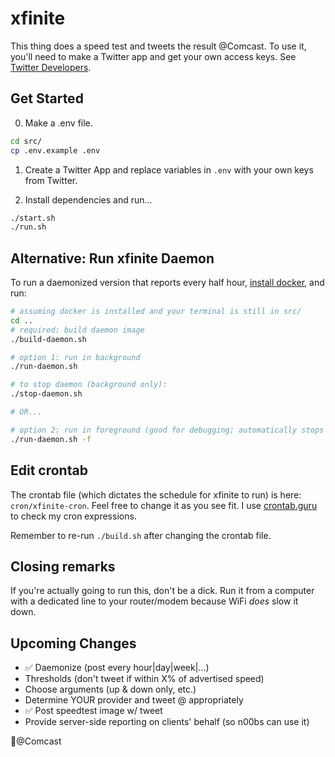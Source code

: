 # xfinite

This thing does a speed test and tweets the result @Comcast. To use it, you'll need to make a Twitter app and get your own access keys. See [Twitter Developers](https://developer.twitter.com/en/docs/basics/apps/overview.html).

## Get Started

0. Make a .env file.
```sh
cd src/
cp .env.example .env
```

1. Create a Twitter App and replace variables in `.env` with your own keys from Twitter.

2. Install dependencies and run...
```sh
./start.sh
./run.sh
```

## Alternative: Run xfinite Daemon
To run a daemonized version that reports every half hour, [install docker](https://www.google.com/search?q=install+docker&rlz=1C5CHFA_enUS754US754&oq=install+docker), and run:
```sh
# assuming docker is installed and your terminal is still in src/
cd ..
# required: build daemon image
./build-daemon.sh

# option 1: run in background
./run-daemon.sh

# to stop daemon (background only):
./stop-daemon.sh

# OR...

# option 2: run in foreground (good for debugging; automatically stops on CTRL-C)
./run-daemon.sh -f
```

## Edit crontab
The crontab file (which dictates the schedule for xfinite to run) is here: `cron/xfinite-cron`. Feel free to change it as you see fit. I use [crontab.guru](https://crontab.guru/) to check my cron expressions. 

Remember to re-run `./build.sh` after changing the crontab file.

## Closing remarks
If you're actually going to run this, don't be a dick. Run it from a computer with a dedicated line to your router/modem because WiFi *does* slow it down.

## Upcoming Changes

* ✅ Daemonize (post every hour|day|week|...)
* Thresholds (don't tweet if within X% of advertised speed)
* Choose arguments (up & down only, etc.)
* Determine YOUR provider and tweet @ appropriately
* ✅ Post speedtest image w/ tweet
* Provide server-side reporting on clients' behalf (so n00bs can use it)

🖕@Comcast
